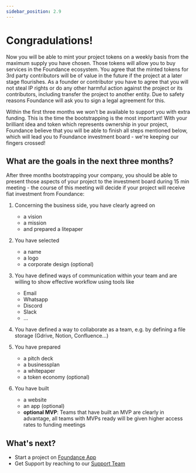 ```yaml
---
sidebar_position: 2.9
---
```


# Congradulations!

Now you will be able to mint your project tokens on a weekly basis from the maximum supply you have chosen. Those tokens will allow you to buy services in the Foundance ecosystem. You agree that the minted tokens for 3rd party contributors will be of value in the future if the project at a later stage flourishes. As a founder or contributor you have to agree that you will not steal IP rights or do any other harmful action against the project or its contributors, including transfer the project to another entity. Due to safety reasons Foundance will ask you to sign a legal agreement for this.

Within the first three months we won’t be available to support you with extra funding. This is the time the bootstrapping is the most important! With your brilliant idea and token which represents ownership in your project, Foundance believe that you will be able to finish all steps mentioned below, which will lead you to Foundance investment board - we're keeping our fingers crossed!

## What are the goals in the next three months?

After three months bootstrapping your company, you should be able to present those aspects of your project to the investment board during 15 min meeting - the course of this meeting will decide if your project will receive fiat investment from Foundance:

1. Concerning the business side, you have clearly agreed on
   - a vision
   - a mission
   - and prepared a litepaper
2. You have selected
   - a name
   - a logo
   - a corporate design (optional)
3. You have defined ways of communication within your team and are willing to show effective workflow using tools like
   - Email
   - Whatsapp
   - Discord
   - Slack
   - ...
4. You have defined a way to collaborate as a team, e.g. by defining a file storage (Gdrive, Notion, Confluence…)
5. You have prepared

   - a pitch deck
   - a businessplan
   - a whitepaper
   - a token economy (optional)

6. You have built
   - a website
   - an app (optional)
   - **optional MVP**: Teams that have built an MVP are clearly in advantage, all teams with MVPs ready will be given higher access rates to funding meetings

## What's next?

- Start a project on [Foundance App](https://app.foundance.org/)
- Get Support by reaching to our [Support Team](mailto:support@foundance.org)
